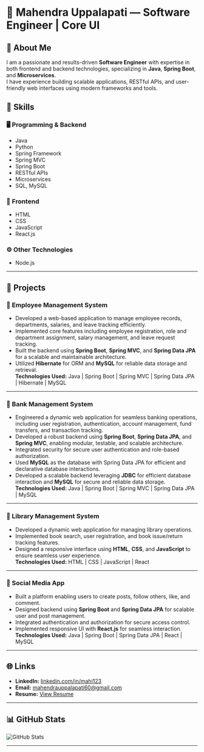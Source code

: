 # 💼 Mahendra Uppalapati — Software Engineer | Core UI

## 📌 About Me
I am a passionate and results-driven **Software Engineer** with expertise in both frontend and backend technologies, specializing in **Java**, **Spring Boot**, and **Microservices**.  
I have experience building scalable applications, RESTful APIs, and user-friendly web interfaces using modern frameworks and tools.

## 🚀 Skills

### 🖥 Programming & Backend
- Java
- Python
- Spring Framework
- Spring MVC
- Spring Boot
- RESTful APIs
- Microservices
- SQL, MySQL

### 🎨 Frontend
- HTML
- CSS
- JavaScript
- React.js

### ⚙️ Other Technologies
- Node.js

---

## 📂 Projects

### 📌 Employee Management System
- Developed a web-based application to manage employee records, departments, salaries, and leave tracking efficiently.
- Implemented core features including employee registration, role and department assignment, salary management, and leave request tracking.
- Built the backend using **Spring Boot**, **Spring MVC**, and **Spring Data JPA** for a scalable and maintainable architecture.
- Utilized **Hibernate** for ORM and **MySQL** for reliable data storage and retrieval.  
**Technologies Used:** Java | Spring Boot | Spring MVC | Spring Data JPA | Hibernate | MySQL

---

### 📌 Bank Management System
- Engineered a dynamic web application for seamless banking operations, including user registration, authentication, account management, fund transfers, and transaction tracking.
- Developed a robust backend using **Spring Boot**, **Spring Data JPA**, and **Spring MVC**, enabling modular, testable, and scalable architecture.
- Integrated security for secure user authentication and role-based authorization.
- Used **MySQL** as the database with Spring Data JPA for efficient and declarative database interactions.
- Developed a scalable backend leveraging **JDBC** for efficient database interaction and **MySQL** for secure and reliable data storage.  
**Technologies Used:** Java | Spring Boot | Spring MVC | Spring Data JPA | MySQL

---

### 📌 Library Management System
- Developed a dynamic web application for managing library operations.
- Implemented book search, user registration, and book issue/return tracking features.
- Designed a responsive interface using **HTML**, **CSS**, and **JavaScript** to ensure seamless user experience.  
**Technologies Used:** HTML | CSS | JavaScript | React

---

### 📌 Social Media App
- Built a platform enabling users to create posts, follow others, like, and comment.
- Designed backend using **Spring Boot** and **Spring Data JPA** for scalable user and post management.
- Integrated authentication and authorization for secure access control.
- Implemented responsive UI with **React.js** for seamless interaction.  
**Technologies Used:** Java | Spring Boot | Spring Data JPA | React | MySQL

---

## 🌐 Links
- **LinkedIn:** [linkedin.com/in/mahi123](https://www.linkedin.com/in/mahi123/)  
- **Email:** [mahendrauppalapati60@gmail.com](mailto:mahendrauppalapati60@gmail.com)  
- **Resume:** [View Resume](https://drive.google.com/file/d/10aSHmnRoR5BLTfFg4XtwvZ5Qwi4FdumM/view?usp=sharing)  

---

## 📊 GitHub Stats
![GitHub Stats](https://github-readme-stats.vercel.app/api?username=mahi123&show_icons=true&theme=radical)

---
